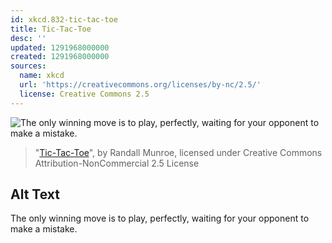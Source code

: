 ```yaml
---
id: xkcd.832-tic-tac-toe
title: Tic-Tac-Toe
desc: ''
updated: 1291968000000
created: 1291968000000
sources:
  name: xkcd
  url: 'https://creativecommons.org/licenses/by-nc/2.5/'
  license: Creative Commons 2.5
---
```

![The only winning move is to play, perfectly, waiting for your opponent to make a mistake.](https://imgs.xkcd.com/comics/tic_tac_toe.png)
> "[Tic-Tac-Toe](https://xkcd.com/832/)", by Randall Munroe, licensed under Creative Commons Attribution-NonCommercial 2.5 License

## Alt Text
The only winning move is to play, perfectly, waiting for your opponent to make a mistake.
